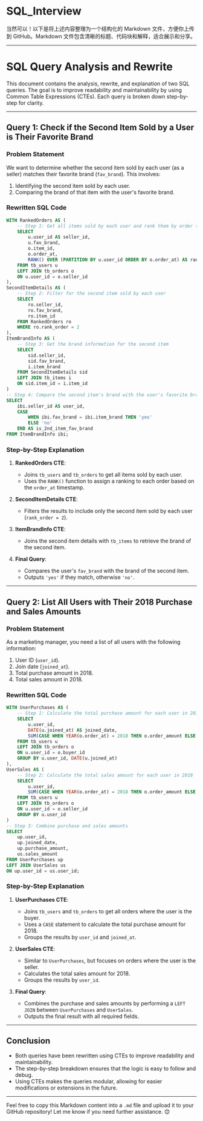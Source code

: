 # SQL_Interview

当然可以！以下是将上述内容整理为一个结构化的 Markdown 文件，方便你上传到 GitHub。Markdown 文件包含清晰的标题、代码块和解释，适合展示和分享。

---

# SQL Query Analysis and Rewrite

This document contains the analysis, rewrite, and explanation of two SQL queries. The goal is to improve readability and maintainability by using Common Table Expressions (CTEs). Each query is broken down step-by-step for clarity.

---

## **Query 1: Check if the Second Item Sold by a User is Their Favorite Brand**

### **Problem Statement**
We want to determine whether the second item sold by each user (as a seller) matches their favorite brand (`fav_brand`). This involves:
1. Identifying the second item sold by each user.
2. Comparing the brand of that item with the user's favorite brand.

### **Rewritten SQL Code**
```sql
WITH RankedOrders AS (
    -- Step 1: Get all items sold by each user and rank them by order time
    SELECT 
        u.user_id AS seller_id,
        u.fav_brand,
        o.item_id,
        o.order_at,
        RANK() OVER (PARTITION BY u.user_id ORDER BY o.order_at) AS rank_order
    FROM tb_users u
    LEFT JOIN tb_orders o
    ON u.user_id = o.seller_id
),
SecondItemDetails AS (
    -- Step 2: Filter for the second item sold by each user
    SELECT 
        ro.seller_id,
        ro.fav_brand,
        ro.item_id
    FROM RankedOrders ro
    WHERE ro.rank_order = 2
),
ItemBrandInfo AS (
    -- Step 3: Get the brand information for the second item
    SELECT 
        sid.seller_id,
        sid.fav_brand,
        i.item_brand
    FROM SecondItemDetails sid
    LEFT JOIN tb_items i
    ON sid.item_id = i.item_id
)
-- Step 4: Compare the second item's brand with the user's favorite brand
SELECT 
    ibi.seller_id AS user_id,
    CASE 
        WHEN ibi.fav_brand = ibi.item_brand THEN 'yes'
        ELSE 'no'
    END AS is_2nd_item_fav_brand
FROM ItemBrandInfo ibi;
```

### **Step-by-Step Explanation**
1. **RankedOrders CTE**:
   - Joins `tb_users` and `tb_orders` to get all items sold by each user.
   - Uses the `RANK()` function to assign a ranking to each order based on the `order_at` timestamp.

2. **SecondItemDetails CTE**:
   - Filters the results to include only the second item sold by each user (`rank_order = 2`).

3. **ItemBrandInfo CTE**:
   - Joins the second item details with `tb_items` to retrieve the brand of the second item.

4. **Final Query**:
   - Compares the user's `fav_brand` with the brand of the second item.
   - Outputs `'yes'` if they match, otherwise `'no'`.

---

## **Query 2: List All Users with Their 2018 Purchase and Sales Amounts**

### **Problem Statement**
As a marketing manager, you need a list of all users with the following information:
1. User ID (`user_id`).
2. Join date (`joined_at`).
3. Total purchase amount in 2018.
4. Total sales amount in 2018.

### **Rewritten SQL Code**
```sql
WITH UserPurchases AS (
    -- Step 1: Calculate the total purchase amount for each user in 2018
    SELECT 
        u.user_id,
        DATE(u.joined_at) AS joined_date,
        SUM(CASE WHEN YEAR(o.order_at) = 2018 THEN o.order_amount ELSE 0 END) AS purchase_amount
    FROM tb_users u
    LEFT JOIN tb_orders o
    ON u.user_id = o.buyer_id
    GROUP BY u.user_id, DATE(u.joined_at)
),
UserSales AS (
    -- Step 2: Calculate the total sales amount for each user in 2018
    SELECT 
        u.user_id,
        SUM(CASE WHEN YEAR(o.order_at) = 2018 THEN o.order_amount ELSE 0 END) AS sales_amount
    FROM tb_users u
    LEFT JOIN tb_orders o
    ON u.user_id = o.seller_id
    GROUP BY u.user_id
)
-- Step 3: Combine purchase and sales amounts
SELECT 
    up.user_id,
    up.joined_date,
    up.purchase_amount,
    us.sales_amount
FROM UserPurchases up
LEFT JOIN UserSales us
ON up.user_id = us.user_id;
```

### **Step-by-Step Explanation**
1. **UserPurchases CTE**:
   - Joins `tb_users` and `tb_orders` to get all orders where the user is the buyer.
   - Uses a `CASE` statement to calculate the total purchase amount for 2018.
   - Groups the results by `user_id` and `joined_at`.

2. **UserSales CTE**:
   - Similar to `UserPurchases`, but focuses on orders where the user is the seller.
   - Calculates the total sales amount for 2018.
   - Groups the results by `user_id`.

3. **Final Query**:
   - Combines the purchase and sales amounts by performing a `LEFT JOIN` between `UserPurchases` and `UserSales`.
   - Outputs the final result with all required fields.

---

## **Conclusion**
- Both queries have been rewritten using CTEs to improve readability and maintainability.
- The step-by-step breakdown ensures that the logic is easy to follow and debug.
- Using CTEs makes the queries modular, allowing for easier modifications or extensions in the future.

---

Feel free to copy this Markdown content into a `.md` file and upload it to your GitHub repository! Let me know if you need further assistance. 😊
